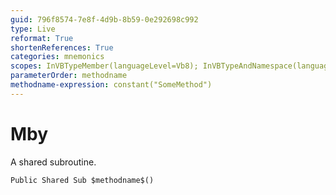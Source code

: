 ```yaml
---
guid: 796f8574-7e8f-4d9b-8b59-0e292698c992
type: Live
reformat: True
shortenReferences: True
categories: mnemonics
scopes: InVBTypeMember(languageLevel=Vb8); InVBTypeAndNamespace(languageLevel=Vb8)
parameterOrder: methodname
methodname-expression: constant("SomeMethod")
---
```


# Mby

A shared subroutine.

```
Public Shared Sub $methodname$()
```

